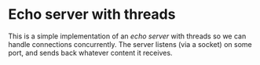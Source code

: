 # Echo server with threads

This is a simple implementation of an _echo server_ with threads
so we can handle connections concurrently.
The server listens (via a socket) on some port,
and sends back whatever content it receives.
